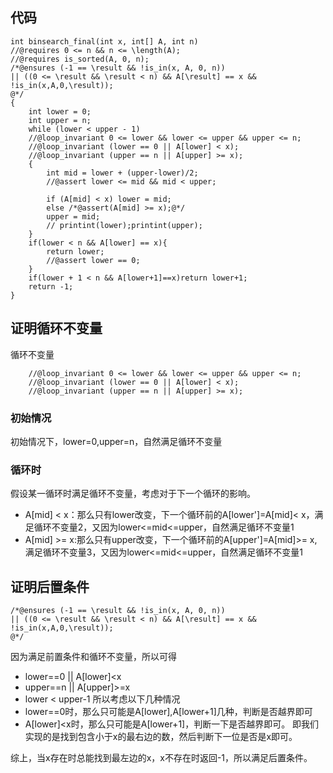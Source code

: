 ## 代码
```cpp{.line-numbers}
int binsearch_final(int x, int[] A, int n)
//@requires 0 <= n && n <= \length(A);
//@requires is_sorted(A, 0, n);
/*@ensures (-1 == \result && !is_in(x, A, 0, n))
|| ((0 <= \result && \result < n) && A[\result] == x && !is_in(x,A,0,\result));
@*/
{ 
    int lower = 0;
    int upper = n;
    while (lower < upper - 1)
    //@loop_invariant 0 <= lower && lower <= upper && upper <= n;
    //@loop_invariant (lower == 0 || A[lower] < x);
    //@loop_invariant (upper == n || A[upper] >= x);
    { 
        int mid = lower + (upper-lower)/2;
        //@assert lower <= mid && mid < upper;
        
        if (A[mid] < x) lower = mid;
        else /*@assert(A[mid] >= x);@*/
        upper = mid;
        // printint(lower);printint(upper);
    }
    if(lower < n && A[lower] == x){
        return lower;
        //@assert lower == 0;
    }
    if(lower + 1 < n && A[lower+1]==x)return lower+1;
    return -1;
}
```

## 证明循环不变量
循环不变量
```cpp{.line-numbers}
    //@loop_invariant 0 <= lower && lower <= upper && upper <= n;
    //@loop_invariant (lower == 0 || A[lower] < x);
    //@loop_invariant (upper == n || A[upper] >= x);
```

### 初始情况
初始情况下，lower=0,upper=n，自然满足循环不变量

### 循环时
假设某一循环时满足循环不变量，考虑对于下一个循环的影响。
- A[mid] < x：那么只有lower改变，下一个循环前的A[lower']=A[mid]< x，满足循环不变量2，又因为lower<=mid<=upper，自然满足循环不变量1
- A[mid] >= x:那么只有upper改变，下一个循环前的A[upper']=A[mid]>= x,满足循环不变量3，又因为lower<=mid<=upper，自然满足循环不变量1

## 证明后置条件
```cpp{.line-numbers}
/*@ensures (-1 == \result && !is_in(x, A, 0, n))
|| ((0 <= \result && \result < n) && A[\result] == x && !is_in(x,A,0,\result));
@*/
```
因为满足前置条件和循环不变量，所以可得
- lower==0 || A[lower]<x
- upper==n || A[upper]>=x
- lower < upper-1
所以考虑以下几种情况
- lower==0时，那么只可能是A[lower],A[lower+1]几种，判断是否越界即可
- A[lower]<x时，那么只可能是A[lower+1]，判断一下是否越界即可。
即我们实现的是找到包含小于x的最右边的数，然后判断下一位是否是x即可。

综上，当x存在时总能找到最左边的x，x不存在时返回-1，所以满足后置条件。